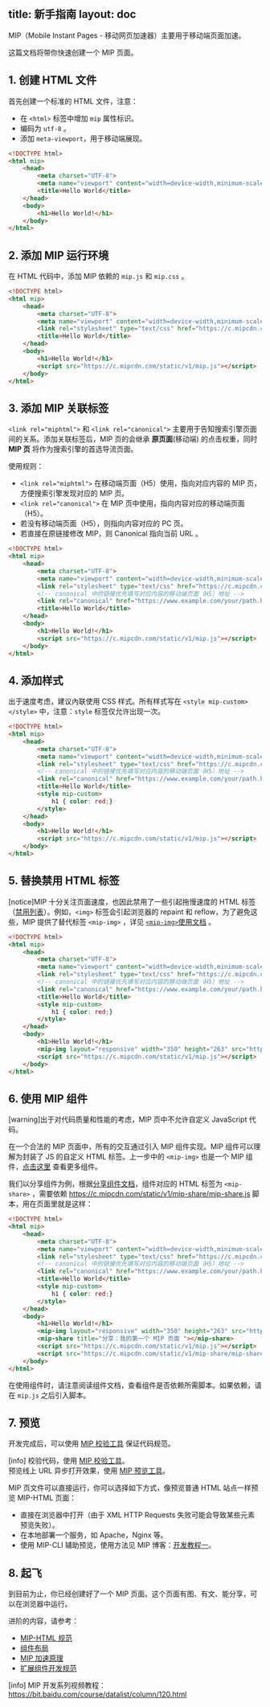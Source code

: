 title: 新手指南
layout: doc
---

MIP（Mobile Instant Pages - 移动网页加速器）主要用于移动端页面加速。

这篇文档将带你快速创建一个 MIP 页面。

## 1. 创建 HTML 文件
首先创建一个标准的 HTML 文件，注意：

- 在 `<html>` 标签中增加 `mip` 属性标识。
- 编码为 `utf-8` 。
- 添加 `meta-viewport`，用于移动端展现。

```html
<!DOCTYPE html>
<html mip>
    <head>
        <meta charset="UTF-8">
        <meta name="viewport" content="width=device-width,minimum-scale=1,initial-scale=1">
        <title>Hello World</title>
    </head>
    <body>
        <h1>Hello World!</h1>
    </body>
</html>
```

## 2. 添加 MIP 运行环境
在 HTML 代码中，添加 MIP 依赖的 `mip.js` 和 `mip.css` 。

```html
<!DOCTYPE html>
<html mip>
    <head>
        <meta charset="UTF-8">
        <meta name="viewport" content="width=device-width,minimum-scale=1,initial-scale=1">
        <link rel="stylesheet" type="text/css" href="https://c.mipcdn.com/static/v1/mip.css">
        <title>Hello World</title>
    </head>
    <body>
        <h1>Hello World!</h1>
        <script src="https://c.mipcdn.com/static/v1/mip.js"></script>
    </body>
</html>
```

## 3. 添加 MIP 关联标签
`<link rel="miphtml">` 和 `<link rel="canonical">` 主要用于告知搜索引擎页面间的关系。添加关联标签后，MIP 页的会继承 **原页面**(移动端) 的点击权重，同时 **MIP 页** 将作为搜索引擎的首选导流页面。

使用规则：

- `<link rel="miphtml">` 在移动端页面（H5）使用，指向对应内容的 MIP 页，方便搜索引擎发现对应的 MIP 页。
- `<link rel="canonical">` 在 MIP 页中使用，指向内容对应的移动端页面（H5）。
- 若没有移动端页面（H5），则指向内容对应的 PC 页。
- 若直接在原链接修改 MIP，则 Canonical 指向当前 URL 。

```html
<!DOCTYPE html>
<html mip>
    <head>
        <meta charset="UTF-8">
        <meta name="viewport" content="width=device-width,minimum-scale=1,initial-scale=1">
        <link rel="stylesheet" type="text/css" href="https://c.mipcdn.com/static/v1/mip.css">
        <!-- canonical 中的链接优先填写对应内容的移动端页面（H5）地址 -->
        <link rel="canonical" href="https://www.example.com/your/path.html">
        <title>Hello World</title>
    </head>
    <body>
        <h1>Hello World!</h1>
        <script src="https://c.mipcdn.com/static/v1/mip.js"></script>
    </body>
</html>
```

## 4. 添加样式
出于速度考虑，建议內联使用 CSS 样式。所有样式写在 `<style mip-custom></style>` 中，注意：`style` 标签仅允许出现一次。

```html
<!DOCTYPE html>
<html mip>
    <head>
        <meta charset="UTF-8">
        <meta name="viewport" content="width=device-width,minimum-scale=1,initial-scale=1">
        <link rel="stylesheet" type="text/css" href="https://c.mipcdn.com/static/v1/mip.css">
        <!-- canonical 中的链接优先填写对应内容的移动端页面（H5）地址 -->
        <link rel="canonical" href="https://www.example.com/your/path.html">
        <title>Hello World</title>
        <style mip-custom>
            h1 { color: red;}
        </style>
    </head>
    <body>
        <h1>Hello World!</h1>
        <script src="https://c.mipcdn.com/static/v1/mip.js"></script>
    </body>
</html>
```

## 5. 替换禁用 HTML 标签
[notice]MIP 十分关注页面速度，也因此禁用了一些引起拖慢速度的 HTML 标签（[禁用列表](/doc/2-tech/1-mip-html.html)）。例如，`<img>` 标签会引起浏览器的 repaint 和 reflow，为了避免这些，MIP 提供了替代标签 `<mip-img>` ，详见 [`<mip-img>`使用文档](/examples/mip/mip-img.html) 。

```html
<!DOCTYPE html>
<html mip>
    <head>
        <meta charset="UTF-8">
        <meta name="viewport" content="width=device-width,minimum-scale=1,initial-scale=1">
        <link rel="stylesheet" type="text/css" href="https://c.mipcdn.com/static/v1/mip.css">
        <!-- canonical 中的链接优先填写对应内容的移动端页面（H5）地址 -->
        <link rel="canonical" href="https://www.example.com/your/path.html">
        <title>Hello World</title>
        <style mip-custom>
            h1 { color: red;}
        </style>
    </head>
    <body>
        <h1>Hello World!</h1>
        <mip-img layout="responsive" width="350" height="263" src="https://www.mipengine.org/static/img/mip_logo_3b722d7.png" alt="MIP LOGO"></mip-img>
        <script src="https://c.mipcdn.com/static/v1/mip.js"></script>
    </body>
</html>
```

## 6. 使用 MIP 组件
[warning]出于对代码质量和性能的考虑，MIP 页中不允许自定义 JavaScript 代码。

在一个合法的 MIP 页面中，所有的交互通过引入 MIP 组件实现。MIP 组件可以理解为封装了 JS 的自定义 HTML 标签。上一步中的 `<mip-img>` 也是一个 MIP 组件，[点击这里](/doc/3-widget/10-widgets.html) 查看更多组件。

我们以分享组件为例，根据[分享组件文档](/examples/mip-extensions/mip-share.html)，组件对应的 HTML 标签为 `<mip-share>` ，需要依赖 <https://c.mipcdn.com/static/v1/mip-share/mip-share.js> 脚本，用在页面里就是这样：

```html
<!DOCTYPE html>
<html mip>
    <head>
        <meta charset="UTF-8">
        <meta name="viewport" content="width=device-width,minimum-scale=1,initial-scale=1">
        <link rel="stylesheet" type="text/css" href="https://c.mipcdn.com/static/v1/mip.css">
        <!-- canonical 中的链接优先填写对应内容的移动端页面（H5）地址 -->
        <link rel="canonical" href="https://www.example.com/your/path.html">
        <title>Hello World</title>
        <style mip-custom>
            h1 { color: red;}
        </style>
    </head>
    <body>
        <h1>Hello World!</h1>
        <mip-img layout="responsive" width="350" height="263" src="https://www.mipengine.org/static/img/mip_logo_3b722d7.png" alt="MIP LOGO"></mip-img>
        <mip-share title="分享：我的第一个 MIP 页面 "></mip-share>
        <script src="https://c.mipcdn.com/static/v1/mip.js"></script>
        <script src="https://c.mipcdn.com/static/v1/mip-share/mip-share.js"></script>
    </body>
</html>
```

在使用组件时，请注意阅读组件文档，查看组件是否依赖所需脚本。如果依赖，请在 `mip.js` 之后引入脚本。

## 7. 预览
开发完成后，可以使用 [MIP 校验工具](//www.mipengine.org/validator/validate) 保证代码规范。

[info] 校验代码，使用 [MIP 校验工具](//www.mipengine.org/validator/validate)。<br> 预览线上 URL 异步打开效果，使用 [MIP 预览工具](//www.mipengine.org/validator/preview)。

MIP 页文件可以直接运行，你可以选择如下方式，像预览普通 HTML 站点一样预览 MIP-HTML 页面：

- 直接在浏览器中打开（由于 XML HTTP Requests 失败可能会导致某些元素预览失败）。
- 在本地部署一个服务，如 Apache，Nginx 等。
- 使用 MIP-CLI 辅助预览，使用方法见 MIP 博客：[开发教程一](http://www.cnblogs.com/mipengine/p/mip_cli_1_install.html)。


## 8. 起飞
到目前为止，你已经创建好了一个 MIP 页面。这个页面有图、有文、能分享，可以在浏览器中运行。

进阶的内容，请参考：

- [MIP-HTML 规范](/doc/2-tech/1-mip-html.html)
- [组件布局](/doc/3-widget/11-widget-layout.html)
- [MIP 加速原理](/doc/03-principle-of-mip.html)
- [扩展组件开发规范](/doc/2-tech/4-mip-widget.html)

[info] MIP 开发系列视频教程：https://bit.baidu.com/course/datalist/column/120.html
